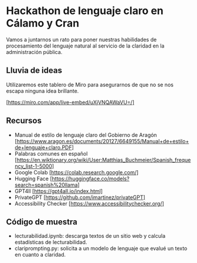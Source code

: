 # Hackathon de lenguaje claro en Cálamo y Cran
Vamos a juntarnos un rato para poner nuestras habilidades de procesamiento del lenguaje natural al servicio de la claridad en la administración pública. 

## Lluvia de ideas

Utilizaremos este tablero de Miro para asegurarnos de que no se nos escapa ninguna idea brillante.

[https://miro.com/app/live-embed/uXjVNQAWaVU=/]

## Recursos
* Manual de estilo de lenguaje claro del Gobierno de Aragón [https://www.aragon.es/documents/20127/6649155/Manual+de+estilo+de+lenguaje+claro.PDF]
* Palabras comunes en español [https://en.wiktionary.org/wiki/User:Matthias_Buchmeier/Spanish_frequency_list-1-5000]
* Google Colab [https://colab.research.google.com/]
* Hugging Face [https://huggingface.co/models?search=spanish%20llama]
* GPT4ll [https://gpt4all.io/index.html]
* PrivateGPT [https://github.com/imartinez/privateGPT]
* Accessibility Checker [https://www.accessibilitychecker.org/]

## Código de muestra
* lecturabilidad.ipynb: descarga textos de un sitio web y calcula estadísticas de lecturabilidad.
* clariprompting.py: solicita a un modelo de lenguaje que evalué un texto en cuanto a claridad.
